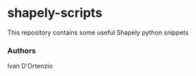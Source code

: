 # shapely-scripts
This repository contains some useful Shapely python snippets

### Authors
Ivan D'Ortenzio
